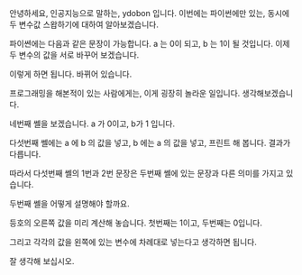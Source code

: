 안녕하세요, 인공지능으로 말하는, ydobon 입니다.
이번에는 파이썬에만 있는, 동시에 두 변수값 스왑하기에 대하여 알아보겠습니다.

파이쎤에는 다음과 같은 문장이 가능합니다. a 는 0이 되고, b 는 1이 될 것입니다.
이제 두 변수의 값을 서로 바꾸어 보겠습니다.

이렇게 하면 됩니다.
바뀌어 있습니다.

프로그래밍을 해본적이 있는 사람에게는, 이게 굉장히 놀라운 일입니다.
생각해보겠습니다.

네번째 쎌을 보겠습니다. a 가 0이고, b가 1 입니다.

다섯번째 쎌에는 a 에 b 의 값을 넣고, b 에는 a 의 값을 넣고, 프린트 해 봅니다.
결과가 다릅니다.

따라서 다섯번째 쎌의 1번과 2번 문장은 두번째 쎌에 있는 문장과 다른 의미를 가지고 있습니다.

두번째 쎌을 어떻게 설명해야 할까요.

등호의 오른쪽 값을 미리 계산해 놓습니다. 첫번째는 1이고, 두번째는 0입니다.

그리고 각각의 값을 왼쪽에 있는 변수에 차례대로 넣는다고 생각하면 됩니다.

잘 생각해 보십시오.

